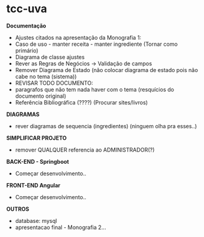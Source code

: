 # tcc-uva

**Documentação**
- Ajustes citados na apresentação da Monografia 1:
 - Caso de uso - manter receita - manter ingrediente (Tornar como primário)
- Diagrama de classe ajustes
- Rever as Regras de Negócios -> Validação de campos
- Remover Diagrama de Estado (não colocar diagrama de estado pois não cabe no tema (sistema))
- REVISAR TODO DOCUMENTO:
 - paragrafos que não tem nada haver com o tema (resquícios do documento original)
 - Referência Bibliográfica (????) (Procurar sites/livros)
 
 **DIAGRAMAS**
 - rever diagramas de sequencia (ingredientes) (ninguem olha pra esses..)
 
 **SIMPLIFICAR PROJETO**
 - remover QUALQUER referencia ao ADMINISTRADOR(?)
 
 **BACK-END - Springboot**
 - Começar desenvolvimento..
 
 **FRONT-END Angular**
  - Começar desenvolvimento..
  
  **OUTROS**
  - database: mysql
  - apresentacao final - Monografia 2...
